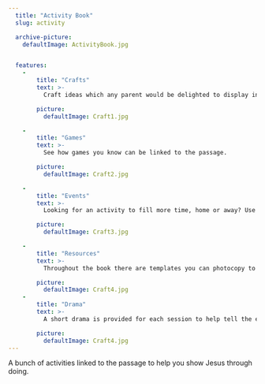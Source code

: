 ```yaml
---
  title: "Activity Book"
  slug: activity

  archive-picture:
    defaultImage: ActivityBook.jpg


  features:
    -
        title: "Crafts"
        text: >-
          Craft ideas which any parent would be delighted to display in their home. Each craft comes with options to make them cheaper, simpler, or better.

        picture:
          defaultImage: Craft1.jpg

    -
        title: "Games"
        text: >-
          See how games you know can be linked to the passage.

        picture:
          defaultImage: Craft2.jpg

    -
        title: "Events"
        text: >-
          Looking for an activity to fill more time, home or away? Use an event idea that links to the passage.

        picture:
          defaultImage: Craft3.jpg

    -
        title: "Resources"
        text: >-
          Throughout the book there are templates you can photocopy to make preparing the activities faster.

        picture:
          defaultImage: Craft4.jpg
    -
        title: "Drama"
        text: >-
          A short drama is provided for each session to help tell the events of the story in a funny way.

        picture:
          defaultImage: Craft4.jpg
---
```

A bunch of activities linked to the passage to help you show Jesus through doing.<!--more-->
